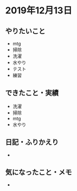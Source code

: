 # 2019年12月13日

## やりたいこと

- mtg
- 掃除
- 洗濯
- 水やり
- テスト
- 練習

## できたこと・実績

- 洗濯
- 掃除
- mtg
- 水やり

## 日記・ふりかえり

- 

## 気になったこと・メモ

- 
